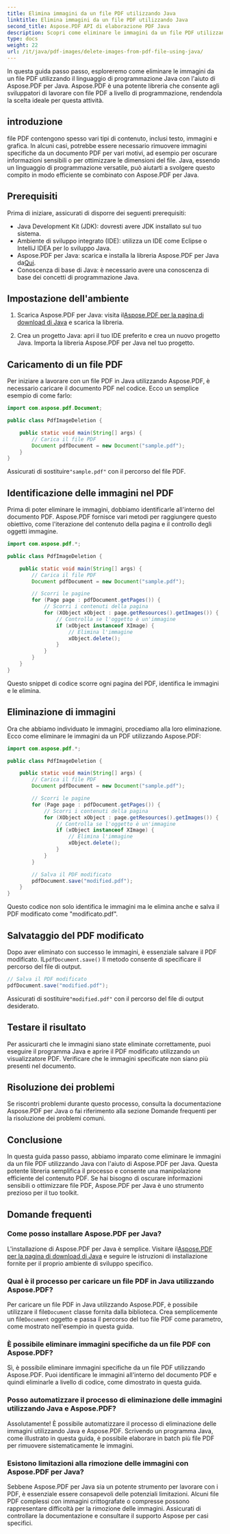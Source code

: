 ```yaml
---
title: Elimina immagini da un file PDF utilizzando Java
linktitle: Elimina immagini da un file PDF utilizzando Java
second_title: Aspose.PDF API di elaborazione PDF Java
description: Scopri come eliminare le immagini da un file PDF utilizzando Java con Aspose.PDF per Java. Guida passo passo con codice sorgente per una rimozione efficiente delle immagini nei PDF.
type: docs
weight: 22
url: /it/java/pdf-images/delete-images-from-pdf-file-using-java/
---
```


In questa guida passo passo, esploreremo come eliminare le immagini da un file PDF utilizzando il linguaggio di programmazione Java con l'aiuto di Aspose.PDF per Java. Aspose.PDF è una potente libreria che consente agli sviluppatori di lavorare con file PDF a livello di programmazione, rendendola la scelta ideale per questa attività.

## introduzione

file PDF contengono spesso vari tipi di contenuto, inclusi testo, immagini e grafica. In alcuni casi, potrebbe essere necessario rimuovere immagini specifiche da un documento PDF per vari motivi, ad esempio per oscurare informazioni sensibili o per ottimizzare le dimensioni del file. Java, essendo un linguaggio di programmazione versatile, può aiutarti a svolgere questo compito in modo efficiente se combinato con Aspose.PDF per Java.

## Prerequisiti

Prima di iniziare, assicurati di disporre dei seguenti prerequisiti:

- Java Development Kit (JDK): dovresti avere JDK installato sul tuo sistema.
- Ambiente di sviluppo integrato (IDE): utilizza un IDE come Eclipse o IntelliJ IDEA per lo sviluppo Java.
-  Aspose.PDF per Java: scarica e installa la libreria Aspose.PDF per Java da[Qui](https://downloads.aspose.com/pdf/java).
- Conoscenza di base di Java: è necessario avere una conoscenza di base dei concetti di programmazione Java.

## Impostazione dell'ambiente

1.  Scarica Aspose.PDF per Java: visita il[Aspose.PDF per la pagina di download di Java](https://downloads.aspose.com/pdf/java) e scarica la libreria.

2. Crea un progetto Java: apri il tuo IDE preferito e crea un nuovo progetto Java. Importa la libreria Aspose.PDF per Java nel tuo progetto.

## Caricamento di un file PDF

Per iniziare a lavorare con un file PDF in Java utilizzando Aspose.PDF, è necessario caricare il documento PDF nel codice. Ecco un semplice esempio di come farlo:

```java
import com.aspose.pdf.Document;

public class PdfImageDeletion {

    public static void main(String[] args) {
        // Carica il file PDF
        Document pdfDocument = new Document("sample.pdf");
    }
}
```

 Assicurati di sostituire`"sample.pdf"` con il percorso del file PDF.

## Identificazione delle immagini nel PDF

Prima di poter eliminare le immagini, dobbiamo identificarle all'interno del documento PDF. Aspose.PDF fornisce vari metodi per raggiungere questo obiettivo, come l'iterazione del contenuto della pagina e il controllo degli oggetti immagine.

```java
import com.aspose.pdf.*;

public class PdfImageDeletion {

    public static void main(String[] args) {
        // Carica il file PDF
        Document pdfDocument = new Document("sample.pdf");

        // Scorri le pagine
        for (Page page : pdfDocument.getPages()) {
            // Scorri i contenuti della pagina
            for (XObject xObject : page.getResources().getImages()) {
                // Controlla se l'oggetto è un'immagine
                if (xObject instanceof XImage) {
                    // Elimina l'immagine
                    xObject.delete();
                }
            }
        }
    }
}
```

Questo snippet di codice scorre ogni pagina del PDF, identifica le immagini e le elimina.

## Eliminazione di immagini

Ora che abbiamo individuato le immagini, procediamo alla loro eliminazione. Ecco come eliminare le immagini da un PDF utilizzando Aspose.PDF:

```java
import com.aspose.pdf.*;

public class PdfImageDeletion {

    public static void main(String[] args) {
        // Carica il file PDF
        Document pdfDocument = new Document("sample.pdf");

        // Scorri le pagine
        for (Page page : pdfDocument.getPages()) {
            // Scorri i contenuti della pagina
            for (XObject xObject : page.getResources().getImages()) {
                // Controlla se l'oggetto è un'immagine
                if (xObject instanceof XImage) {
                    // Elimina l'immagine
                    xObject.delete();
                }
            }
        }

        // Salva il PDF modificato
        pdfDocument.save("modified.pdf");
    }
}
```

Questo codice non solo identifica le immagini ma le elimina anche e salva il PDF modificato come "modificato.pdf".

## Salvataggio del PDF modificato

Dopo aver eliminato con successo le immagini, è essenziale salvare il PDF modificato. IL`pdfDocument.save()` Il metodo consente di specificare il percorso del file di output.

```java
// Salva il PDF modificato
pdfDocument.save("modified.pdf");
```

 Assicurati di sostituire`"modified.pdf"` con il percorso del file di output desiderato.

## Testare il risultato

Per assicurarti che le immagini siano state eliminate correttamente, puoi eseguire il programma Java e aprire il PDF modificato utilizzando un visualizzatore PDF. Verificare che le immagini specificate non siano più presenti nel documento.

## Risoluzione dei problemi

Se riscontri problemi durante questo processo, consulta la documentazione Aspose.PDF per Java o fai riferimento alla sezione Domande frequenti per la risoluzione dei problemi comuni.

## Conclusione

In questa guida passo passo, abbiamo imparato come eliminare le immagini da un file PDF utilizzando Java con l'aiuto di Aspose.PDF per Java. Questa potente libreria semplifica il processo e consente una manipolazione efficiente del contenuto PDF. Se hai bisogno di oscurare informazioni sensibili o ottimizzare file PDF, Aspose.PDF per Java è uno strumento prezioso per il tuo toolkit.

## Domande frequenti

### Come posso installare Aspose.PDF per Java?

 L'installazione di Aspose.PDF per Java è semplice. Visitare il[Aspose.PDF per la pagina di download di Java](https://releases.aspose.com/pdf/java/) e seguire le istruzioni di installazione fornite per il proprio ambiente di sviluppo specifico.

### Qual è il processo per caricare un file PDF in Java utilizzando Aspose.PDF?

 Per caricare un file PDF in Java utilizzando Aspose.PDF, è possibile utilizzare il file`Document` classe fornita dalla biblioteca. Crea semplicemente un file`Document` oggetto e passa il percorso del tuo file PDF come parametro, come mostrato nell'esempio in questa guida.

### È possibile eliminare immagini specifiche da un file PDF con Aspose.PDF?

Sì, è possibile eliminare immagini specifiche da un file PDF utilizzando Aspose.PDF. Puoi identificare le immagini all'interno del documento PDF e quindi eliminarle a livello di codice, come dimostrato in questa guida.

### Posso automatizzare il processo di eliminazione delle immagini utilizzando Java e Aspose.PDF?

Assolutamente! È possibile automatizzare il processo di eliminazione delle immagini utilizzando Java e Aspose.PDF. Scrivendo un programma Java, come illustrato in questa guida, è possibile elaborare in batch più file PDF per rimuovere sistematicamente le immagini.

### Esistono limitazioni alla rimozione delle immagini con Aspose.PDF per Java?

Sebbene Aspose.PDF per Java sia un potente strumento per lavorare con i PDF, è essenziale essere consapevoli delle potenziali limitazioni. Alcuni file PDF complessi con immagini crittografate o compresse possono rappresentare difficoltà per la rimozione delle immagini. Assicurati di controllare la documentazione e consultare il supporto Aspose per casi specifici.